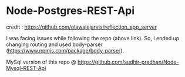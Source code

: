 
# Node-Postgres-REST-Api
credit : https://github.com/olawalejarvis/reflection_app_server

I was facing issues while following the repo (above link). So, I ended up changing routing and used body-parser (https://www.npmjs.com/package/body-parser).





MySql version of this repo @ https://github.com/sudhir-pradhan/Node-Mysql-REST-Api
